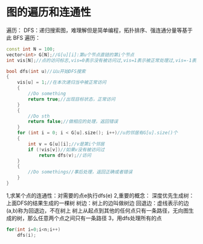 # 图的遍历和连通性

遍历：
DFS：递归搜索图，难理解但是简单编程，拓扑排序、强连通分量等基于此
BFS
遍历：
```cpp
const int N = 100;
vector<int> G[N];//G[u][i]:第u个节点直链的第i个节点
int vis[N];//点的访问标志,vis=0表示没有被访问过,vis=1表示被正常处理过,vis=-1表示正在被访问当中（在有些判断，例如拓扑排序当中有用）

bool dfs(int u)//以u开始DFS搜索
{
    vis[u] = 1;//在本次递归当中被正常访问
    {
        //Do something
        return true;//出现目标状态，正常访问
    }
    {
        //Do sth
        return false;//做相应的处理，返回错误
    }
    for (int i = 0; i < G[u].size(); i++)//u的邻居有G[u].size()个
    {
        int v = G[u][i];//v是第i个邻居
        if (!vis[v])//如果v没有被访问过
            return dfs(v);//访问
    }
    {
        //Do somethings//事后处理，返回正确或者错误
    }
}
```

1,求某个点的连通性：对需要的点e执行dfs(e)
2,重要的概念：
    深度优先生成树：上面DFS的结果生成的一棵树
    树边：树上的边叫做树边
    回退边：虚线表示的边(a,b)称为回退边，不在树上
    树上从起点到其他的任何点只有一条路径，无向图生成的树，那么任意两个点之间只有一条路径
3，用dfs处理所有的点
```cpp
for(int i=0;i<n;i++)
    dfs(i);
```